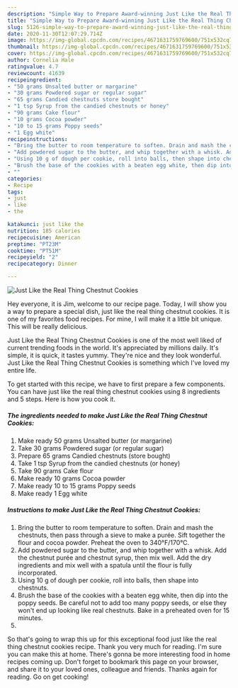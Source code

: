 ```yaml
---
description: "Simple Way to Prepare Award-winning Just Like the Real Thing Chestnut Cookies"
title: "Simple Way to Prepare Award-winning Just Like the Real Thing Chestnut Cookies"
slug: 5126-simple-way-to-prepare-award-winning-just-like-the-real-thing-chestnut-cookies
date: 2020-11-30T12:07:29.714Z
image: https://img-global.cpcdn.com/recipes/4671631759769600/751x532cq70/just-like-the-real-thing-chestnut-cookies-recipe-main-photo.jpg
thumbnail: https://img-global.cpcdn.com/recipes/4671631759769600/751x532cq70/just-like-the-real-thing-chestnut-cookies-recipe-main-photo.jpg
cover: https://img-global.cpcdn.com/recipes/4671631759769600/751x532cq70/just-like-the-real-thing-chestnut-cookies-recipe-main-photo.jpg
author: Cornelia Hale
ratingvalue: 4.7
reviewcount: 41639
recipeingredient:
- "50 grams Unsalted butter or margarine"
- "30 grams Powdered sugar or regular sugar"
- "65 grams Candied chestnuts store bought"
- "1 tsp Syrup from the candied chestnuts or honey"
- "90 grams Cake flour"
- "10 grams Cocoa powder"
- "10 to 15 grams Poppy seeds"
- "1 Egg white"
recipeinstructions:
- "Bring the butter to room temperature to soften. Drain and mash the chestnuts, then pass through a sieve to make a purée. Sift together the flour and cocoa powder. Preheat the oven to 340°F/170°C."
- "Add powdered sugar to the butter, and whip together with a whisk. Add the chestnut purée and chestnut syrup, then mix well. Add the dry ingredients and mix well with a spatula until the flour is fully incorporated."
- "Using 10 g of dough per cookie, roll into balls, then shape into chestnuts."
- "Brush the base of the cookies with a beaten egg white, then dip into the poppy seeds. Be careful not to add too many poppy seeds, or else they won&#39;t end up looking like real chestnuts. Bake in a preheated oven for 15 minutes."
- ""
categories:
- Recipe
tags:
- just
- like
- the

katakunci: just like the 
nutrition: 185 calories
recipecuisine: American
preptime: "PT23M"
cooktime: "PT51M"
recipeyield: "2"
recipecategory: Dinner

---
```



![Just Like the Real Thing Chestnut Cookies](https://img-global.cpcdn.com/recipes/4671631759769600/751x532cq70/just-like-the-real-thing-chestnut-cookies-recipe-main-photo.jpg)

Hey everyone, it is Jim, welcome to our recipe page. Today, I will show you a way to prepare a special dish, just like the real thing chestnut cookies. It is one of my favorites food recipes. For mine, I will make it a little bit unique. This will be really delicious.



Just Like the Real Thing Chestnut Cookies is one of the most well liked of current trending foods in the world. It's appreciated by millions daily. It's simple, it is quick, it tastes yummy. They're nice and they look wonderful. Just Like the Real Thing Chestnut Cookies is something which I've loved my entire life.


To get started with this recipe, we have to first prepare a few components. You can have just like the real thing chestnut cookies using 8 ingredients and 5 steps. Here is how you cook it.

<!--inarticleads1-->

##### The ingredients needed to make Just Like the Real Thing Chestnut Cookies:

1. Make ready 50 grams Unsalted butter (or margarine)
1. Take 30 grams Powdered sugar (or regular sugar)
1. Prepare 65 grams Candied chestnuts (store bought)
1. Take 1 tsp Syrup from the candied chestnuts (or honey)
1. Take 90 grams Cake flour
1. Make ready 10 grams Cocoa powder
1. Make ready 10 to 15 grams Poppy seeds
1. Make ready 1 Egg white




<!--inarticleads2-->

##### Instructions to make Just Like the Real Thing Chestnut Cookies:

1. Bring the butter to room temperature to soften. Drain and mash the chestnuts, then pass through a sieve to make a purée. Sift together the flour and cocoa powder. Preheat the oven to 340°F/170°C.
1. Add powdered sugar to the butter, and whip together with a whisk. Add the chestnut purée and chestnut syrup, then mix well. Add the dry ingredients and mix well with a spatula until the flour is fully incorporated.
1. Using 10 g of dough per cookie, roll into balls, then shape into chestnuts.
1. Brush the base of the cookies with a beaten egg white, then dip into the poppy seeds. Be careful not to add too many poppy seeds, or else they won&#39;t end up looking like real chestnuts. Bake in a preheated oven for 15 minutes.
1. 




So that's going to wrap this up for this exceptional food just like the real thing chestnut cookies recipe. Thank you very much for reading. I'm sure you can make this at home. There's gonna be more interesting food in home recipes coming up. Don't forget to bookmark this page on your browser, and share it to your loved ones, colleague and friends. Thanks again for reading. Go on get cooking!
